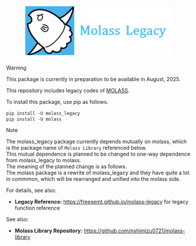 <h1 align="center"><a href="https://freesemt.github.io/molass-legacy"><img src="docs/_static/molass-legacy.png" width="400"></a></h1>

> [!WARNING]
> This package is currently in preparation to be available in August, 2025.

This repository includes legacy codes of [MOLASS](https://www.jstage.jst.go.jp/article/biophysico/20/1/20_e200001/_article).

To install this package, use pip as follows.

```
pip install -U molass_legacy
pip install -U molass
```

> [!NOTE]
> The molass_legacy package currently depends mutually on molass, which is the package name of
`Molass Library` referenced below.<br>This mutual dependence is planned to be changed to one-way dependence from molass_legacy to molass.<br>The meaning of the planned change is as follows.<br>The molass package is a rewrite of molass_legacy and they have quite a lot in commmon, which will be rearranged and unified into the molass side.

For details, see also:

- **Legacy Reference:** https://freesemt.github.io/molass-legacy for legacy function reference

See also:

- **Molass Library Repository:** https://github.com/nshimizu0721/molass-library

<br>